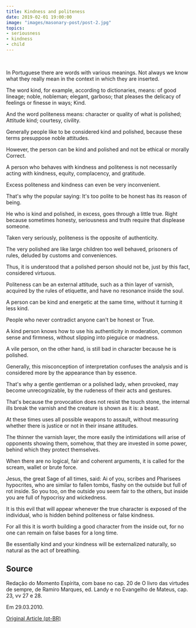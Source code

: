 ```yaml
---
title: Kindness and politeness
date: 2019-02-01 19:00:00
image: "images/masonary-post/post-2.jpg"
topics: 
- seriousness
- kindness
- child
---
```

 

In Portuguese there are words with various meanings. Not always
we know what they really mean in the context in which they are inserted.

The word kind, for example, according to dictionaries, means: of good
lineage; noble, nobleman; elegant, garboso; that pleases the delicacy of
feelings or finesse in ways; Kind.

And the word politeness means: character or quality of what is polished; Attitude
kind; courtesy, civility.

Generally people like to be considered kind and polished, because these
terms presuppose noble attitudes.

However, the person can be kind and polished and not be ethical or morally
Correct.

A person who behaves with kindness and politeness is not necessarily
acting with kindness, equity, complacency, and gratitude.

Excess politeness and kindness can even be very inconvenient.

That's why the popular saying: It's too polite to be honest has its reason
of being.

He who is kind and polished, in excess, goes through a little true. Right
because sometimes honesty, seriousness and truth require that
displease someone.

Taken very seriously, politeness is the opposite of authenticity.

The very polished are like large children too well behaved,
prisoners of rules, deluded by customs and conveniences.

Thus, it is understood that a polished person should not be, just by this fact,
considered virtuous.

Politeness can be an external attitude, such as a thin layer of varnish,
acquired by the rules of etiquette, and have no resonance inside the soul.

A person can be kind and energetic at the same time, without it turning it
less kind.

People who never contradict anyone can't be honest or
True.

A kind person knows how to use his authenticity in moderation, common sense and
firmness, without slipping into pieguice or madness.

A vile person, on the other hand, is still bad in character because he is polished.

Generally, this misconception of interpretation confuses the analysis and is considered more
by the appearance than by essence.

That's why a gentle gentleman or a polished lady, when provoked,
may become unrecognizable, by the rudeness of their acts and gestures.

That's because the provocation does not resist the touch stone, the internal ills
break the varnish and the creature is shown as it is: a beast.

At these times uses all possible weapons to assault, without measuring whether there is
justice or not in their insane attitudes.

The thinner the varnish layer, the more easily the intimidations will arise
of opponents showing them, somehow, that they are invested in some
power, behind which they protect themselves.

When there are no logical, fair and coherent arguments, it is called for the
scream, wallet or brute force.

Jesus, the great Sage of all times, said: Ai of you, scribes and Pharisees
hypocrites, who are similar to fallen tombs, flashy on the outside but
full of rot inside. So you too, on the outside you seem fair to the
others, but inside you are full of hypocrisy and wickedness.

It is this evil that will appear whenever the true character is exposed
of the individual, who is hidden behind politeness or false kindness.

For all this it is worth building a good character from the inside out, for no one
can remain on false bases for a long time.

Be essentially kind and your kindness will be externalized naturally, so
natural as the act of breathing.

## Source
Redação do Momento Espírita, com base no cap. 20 de
O livro das virtudes de sempre, de Ramiro Marques,
ed. Landy e no Evangelho de Mateus, cap. 23, vv 27 e 28.

Em 29.03.2010.

[Original Article (pt-BR)](http://momento.com.br/pt/ler_texto.php?id=1130)
